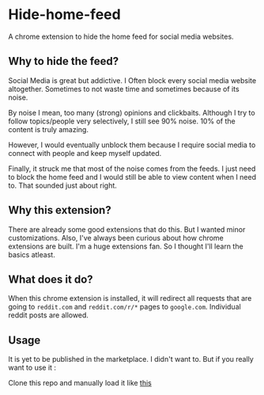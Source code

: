 # Hide-home-feed
A chrome extension to hide the home feed for social media websites.

## Why to hide the feed?
Social Media is great but addictive. I Often block every social media website altogether. Sometimes to not waste time and sometimes because of its noise.

By noise I mean, too many (strong) opinions and clickbaits. Although I try to follow topics/people very selectively, I still see 90% noise. 10% of the content is truly amazing.

However, I would eventually unblock them because I require social media to connect with people and keep myself updated.

Finally, it struck me that most of the noise comes from the feeds. I just need to block the home feed and I would still be able to view content when I need to. That sounded just about right.

## Why this extension?

There are already some good extensions that do this. But I wanted minor customizations. Also, I've always been curious about how chrome extensions are built. I'm a huge extensions fan. So I thought I'll learn the basics atleast.

## What does it do?

When this chrome extension is installed, it will redirect all requests that are going to `reddit.com` and `reddit.com/r/*` pages to `google.com`. Individual reddit posts are allowed.

## Usage

It is yet to be published in the marketplace. I didn't want to. But if you really want to use it :

Clone this repo and manually load it like [this](https://support.google.com/chrome_webstore/answer/2664769?hl=en)